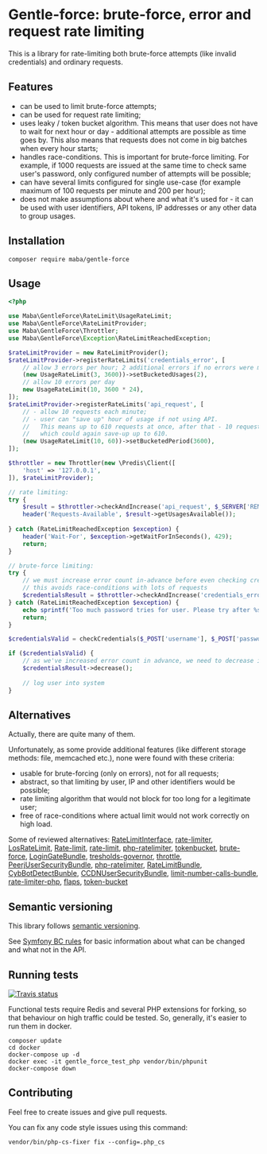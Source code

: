 # Gentle-force: brute-force, error and request rate limiting

This is a library for rate-limiting both brute-force attempts
(like invalid credentials) and ordinary requests.

## Features

- can be used to limit brute-force attempts;
- can be used for request rate limiting;
- uses leaky / token bucket algorithm. This means that user does not have to wait
for next hour or day - additional attempts are possible as time goes by. This
also means that requests does not come in big batches when every hour starts;
- handles race-conditions. This is important for brute-force limiting. For example,
if 1000 requests are issued at the same time to check same user's password, only
configured number of attempts will be possible;
- can have several limits configured for single use-case (for example maximum of
100 requests per minute and 200 per hour);
- does not make assumptions about where and what it's used for - it can be used
with user identifiers, API tokens, IP addresses or any other data to group usages.

## Installation

```
composer require maba/gentle-force
```

## Usage

```php
<?php

use Maba\GentleForce\RateLimit\UsageRateLimit;
use Maba\GentleForce\RateLimitProvider;
use Maba\GentleForce\Throttler;
use Maba\GentleForce\Exception\RateLimitReachedException;

$rateLimitProvider = new RateLimitProvider();
$rateLimitProvider->registerRateLimits('credentials_error', [
    // allow 3 errors per hour; 2 additional errors if no errors were made during last hour
    (new UsageRateLimit(3, 3600))->setBucketedUsages(2),
    // allow 10 errors per day
    new UsageRateLimit(10, 3600 * 24),
]);
$rateLimitProvider->registerRateLimits('api_request', [
    // - allow 10 requests each minute;
    // - user can "save up" hour of usage if not using API.
    //   This means up to 610 requests at once, after that - 10 requests per minute,
    //   which could again save-up up to 610.
    (new UsageRateLimit(10, 60))->setBucketedPeriod(3600),
]);

$throttler = new Throttler(new \Predis\Client([
    'host' => '127.0.0.1',
]), $rateLimitProvider);

// rate limiting:
try {
    $result = $throttler->checkAndIncrease('api_request', $_SERVER['REMOTE_ADDR']);
    header('Requests-Available', $result->getUsagesAvailable());
    
} catch (RateLimitReachedException $exception) {
    header('Wait-For', $exception->getWaitForInSeconds(), 429);
    return;
}

// brute-force limiting:
try {
    // we must increase error count in-advance before even checking credentials
    // this avoids race-conditions with lots of requests
    $credentialsResult = $throttler->checkAndIncrease('credentials_error', $_POST['username']);
} catch (RateLimitReachedException $exception) {
    echo sprintf('Too much password tries for user. Please try after %s seconds', $exception->getWaitForInSeconds());
    return;
}

$credentialsValid = checkCredentials($_POST['username'], $_POST['password']);

if ($credentialsValid) {
    // as we've increased error count in advance, we need to decrease it if everything went fine
    $credentialsResult->decrease();
    
    // log user into system
}
```

## Alternatives

Actually, there are quite many of them.

Unfortunately, as some provide additional features (like different storage methods: file, memcached etc.),
none were found with these criteria:
- usable for brute-forcing (only on errors), not for all requests;
- abstract, so that limiting by user, IP and other identifiers would be possible;
- rate limiting algorithm that would not block for too long for a legitimate user;
- free of race-conditions where actual limit would not work correctly on high load.

Some of reviewed alternatives:
[RateLimitInterface](https://github.com/touhonoob/RateLimitInterface),
[rate-limiter](https://github.com/codeages/rate-limiter),
[LosRateLimit](https://github.com/Lansoweb/LosRateLimit),
[Rate-limit](https://github.com/Prezto/Rate-limit),
[rate-limit](https://github.com/nikolaposa/rate-limit),
[php-ratelimiter](https://github.com/EvolutedNewMedia/php-ratelimiter),
[tokenbucket](https://github.com/fustundag/tokenbucket),
[brute-force](https://github.com/ArmorGames/brute-force),
[LoginGateBundle](https://github.com/anyx/LoginGateBundle),
[tresholds-governor](https://github.com/metaclass-nl/tresholds-governor),
[throttle](https://github.com/sideshowcecil/throttle),
[PeerjUserSecurityBundle](https://github.com/PeerJ/PeerjUserSecurityBundle),
[php-ratelimiter](https://github.com/MyOnlineStore/php-ratelimiter),
[RateLimitBundle](https://github.com/PQstudio/RateLimitBundle),
[CybBotDetectBunble](https://github.com/Dean79000/CybBotDetectBunble),
[CCDNUserSecurityBundle](https://github.com/codeconsortium/CCDNUserSecurityBundle),
[limit-number-calls-bundle](https://github.com/Avtonom/limit-number-calls-bundle),
[rate-limiter-php](https://github.com/perimeter/rate-limiter-php),
[flaps](https://github.com/beheh/flaps),
[token-bucket](https://github.com/bandwidth-throttle/token-bucket)

## Semantic versioning

This library follows [semantic versioning](http://semver.org/spec/v2.0.0.html).

See [Symfony BC rules](http://symfony.com/doc/current/contributing/code/bc.html) for basic
information about what can be changed and what not in the API.

## Running tests

[![Travis status](https://travis-ci.org/mariusbalcytis/gentle-force.svg?branch=master)](https://travis-ci.org/mariusbalcytis/gentle-force)

Functional tests require Redis and several PHP extensions for forking,
so that behaviour on high traffic could be tested. So, generally,
it's easier to run them in docker.

```
composer update
cd docker
docker-compose up -d
docker exec -it gentle_force_test_php vendor/bin/phpunit
docker-compose down
```

## Contributing

Feel free to create issues and give pull requests.

You can fix any code style issues using this command:
```
vendor/bin/php-cs-fixer fix --config=.php_cs
```
